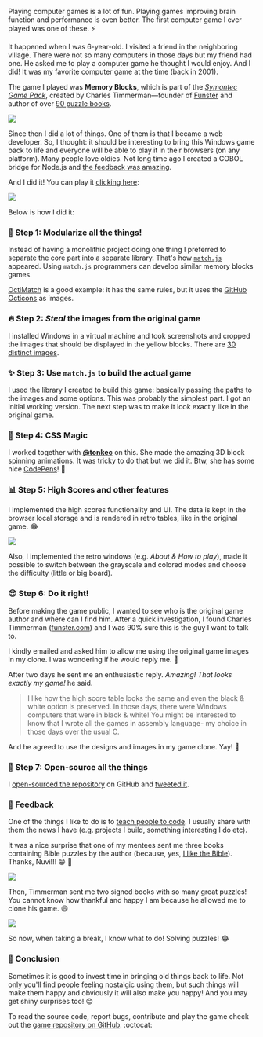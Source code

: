 Playing computer games is a lot of fun. Playing games improving brain function and performance is even better. The first computer game I ever played was one of these. :zap:

It happened when I was 6-year-old. I visited a friend in the neighboring village. There were not so many computers in those days but my friend had one. He asked me to play a computer game he thought I would enjoy. And I did! It was my favorite computer game at the time (back in 2001).

The game I played was **Memory Blocks**, which is part of the [*Symantec Game Pack*](http://www.myabandonware.com/game/symantec-game-pack-1a1), created by Charles Timmerman—founder of [Funster](http://funster.com) and author of over [90 puzzle books](http://www.amazon.com/Charles-Timmerman/e/B001JPAFQE/).

[![](http://i.imgur.com/m6ToUa4.png)](https://ionicabizau.github.io/memory-blocks/)

Since then I did a lot of things. One of them is that I became a web developer. So, I thought: it should be interesting to bring this Windows game back to life and everyone will be able to play it in their browsers (on any platform). Many people love oldies. Not long time ago I created a COBOL bridge for Node.js and [the feedback was amazing](https://github.com/IonicaBizau/node-cobol#press-highlights).

And I did it! You can play it [clicking here](https://ionicabizau.github.io/memory-blocks/):

[![](http://i.imgur.com/3Y7jJvF.png)](https://ionicabizau.github.io/memory-blocks/)

Below is how I did it:

### :dizzy: Step 1: Modularize all the things!

Instead of having a monolithic project doing one thing I preferred to separate the core part into a separate library. That's how [`match.js`](https://github.com/IonicaBizau/match.js) appeared. Using `match.js` programmers can develop similar memory blocks games.

[OctiMatch](http://ionicabizau.github.io/OctiMatch/) is a good example: it has the same rules, but it uses the [GitHub Octicons](https://octicons.github.com/) as images.

### :fire: Step 2: *Steal* the images from the original game

I installed Windows in a virtual machine and took screenshots and cropped the images that should be displayed in the yellow blocks. There are [30 distinct images](https://github.com/IonicaBizau/memory-blocks/tree/gh-pages/images).

### :sparkles: Step 3: Use `match.js` to build the actual game 

I used the library I created to build this game: basically passing the paths to the images and some options. This was probably the simplest part. I got an initial working version. The next step was to make it look exactly like in the original game.

### :tophat: Step 4: CSS Magic

I worked together with [**@tonkec**](https://github.com/tonkec) on this. She made the amazing 3D block spinning animations. It was tricky to do that but we did it. Btw, she has some nice [CodePens](http://codepen.io/tonkec/)! :art: 

### :bar_chart: Step 5: High Scores and other features

I implemented the high scores functionality and UI. The data is kept in the browser local storage and is rendered in retro tables, like in the original game. :joy:

![](http://i.imgur.com/OymyC8A.png)

Also, I implemented the retro windows (e.g. *About & How to play*), made it possible to switch between the grayscale and colored modes and choose the difficulty (little or big board).

### :sunglasses: Step 6: Do it right!

Before making the game public, I wanted to see who is the original game author and where can I find him. After a quick investigation, I found Charles Timmerman ([funster.com](http://funster.com/)) and I was 90% sure this is the guy I want to talk to.

I kindly emailed and asked him to allow me using the original game images in my clone. I was wondering if he would reply me. :email:

After two days he sent me an enthusiastic reply. *Amazing! That looks exactly my game!* he said.

> I like how the high score table looks the same and even the black & white option is preserved. In those days, there were Windows computers that were in black & white! You might be interested to know that I wrote all the games in assembly language- my choice in those days over the usual C.

And he agreed to use the designs and images in my game clone. Yay! :tada:

### :crystal_ball: Step 7: Open-source all the things
I [open-sourced the repository](https://github.com/IonicaBizau/memory-blocks) on GitHub and [tweeted it](https://twitter.com/IonicaBizau/status/679677709249818624).

### :sparkling_heart: Feedback

One of the things I like to do is to [teach people to code](/training). I usually share with them the news I have (e.g. projects I build, something interesting I do etc).

It was a nice surprise that one of my mentees sent me three books containing Bible puzzles by the author (because, yes, [I like the Bible](/blog/26-7-of-my-favorite-bible-passages)). Thanks, Nuvi!!! :grin: :cake:

![](http://i.imgur.com/lIc9aCL.jpg?1)

Then, Timmerman sent me two signed books with so many great puzzles! You cannot know how thankful and happy I am because he allowed me to clone his game. :smile:

![](http://i.imgur.com/PyPZ4bE.jpg)

So now, when taking a break, I know what to do! Solving puzzles! :joy:

### :rocket: Conclusion

Sometimes it is good to invest time in bringing old things back to life. Not only you'll find people feeling nostalgic using them, but such things will make them happy and obviously it will also make you happy! And you may get shiny surprises too! :blush:

To read the source code, report bugs, contribute and play the game check out the [game repository on GitHub](https://github.com/IonicaBizau/memory-blocks). :octocat: